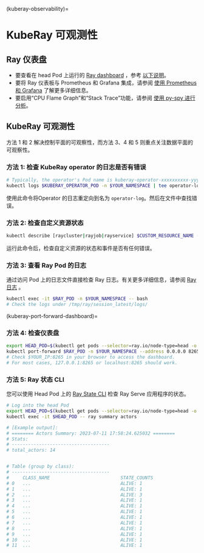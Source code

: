(kuberay-observability)=

# KubeRay 可观测性

## Ray 仪表盘

* 要查看在 head Pod 上运行的 [Ray dashboard](observability-getting-started) ，参考 [以下说明](kuberay-port-forward-dashboard)。
* 要将 Ray 仪表板与 Prometheus 和 Grafana 集成，请参阅 [使用 Prometheus 和 Grafana](kuberay-prometheus-grafana) 了解更多详细信息。
* 要启用“CPU Flame Graph”和“Stack Trace”功能，请参阅 [使用 py-spy 进行分析](kuberay-pyspy-integration)。

## KubeRay 可观测性

方法 1 和 2 解决控制平面的可观察性，而方法 3、4 和 5 则重点关注数据平面的可观察性。

### 方法 1: 检查 KubeRay operator 的日志是否有错误

```bash
# Typically, the operator's Pod name is kuberay-operator-xxxxxxxxxx-yyyyy.
kubectl logs $KUBERAY_OPERATOR_POD -n $YOUR_NAMESPACE | tee operator-log
```

使用此命令将Operator 的日志重定向到名为 `operator-log`。然后在文件中查找错误。

### 方法 2: 检查自定义资源状态

```bash
kubectl describe [raycluster|rayjob|rayservice] $CUSTOM_RESOURCE_NAME -n $YOUR_NAMESPACE
```

运行此命令后，检查自定义资源的状态和事件是否有任何错误。

### 方法 3: 查看 Ray Pod 的日志

通过访问 Pod 上的日志文件直接检查 Ray 日志。有关更多详细信息，请参阅 [Ray 日志](configure-logging) 。

```bash
kubectl exec -it $RAY_POD -n $YOUR_NAMESPACE -- bash
# Check the logs under /tmp/ray/session_latest/logs/
```

(kuberay-port-forward-dashboard)=
### 方法 4: 检查仪表盘

```bash
export HEAD_POD=$(kubectl get pods --selector=ray.io/node-type=head -o custom-columns=POD:metadata.name --no-headers)
kubectl port-forward $RAY_POD -n $YOUR_NAMESPACE --address 0.0.0.0 8265:8265
# Check $YOUR_IP:8265 in your browser to access the dashboard.
# For most cases, 127.0.0.1:8265 or localhost:8265 should work.
```

### 方法 5: Ray 状态 CLI

您可以使用 Head Pod 上的 [Ray State CLI](state-api-cli-ref) 检查 Ray Serve 应用程序的状态。

```bash
# Log into the head Pod
export HEAD_POD=$(kubectl get pods --selector=ray.io/node-type=head -o custom-columns=POD:metadata.name --no-headers)
kubectl exec -it $HEAD_POD -- ray summary actors

# [Example output]:
# ======== Actors Summary: 2023-07-11 17:58:24.625032 ========
# Stats:
# ------------------------------------
# total_actors: 14


# Table (group by class):
# ------------------------------------
#     CLASS_NAME                          STATE_COUNTS
# 0   ...                                 ALIVE: 1
# 1   ...                                 ALIVE: 1
# 2   ...                                 ALIVE: 3
# 3   ...                                 ALIVE: 1
# 4   ...                                 ALIVE: 1
# 5   ...                                 ALIVE: 1
# 6   ...                                 ALIVE: 1
# 7   ...                                 ALIVE: 1
# 8   ...                                 ALIVE: 1
# 9   ...                                 ALIVE: 1
# 10  ...                                 ALIVE: 1
# 11  ...                                 ALIVE: 1
```
